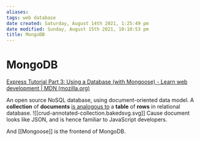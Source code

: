 ```yaml
---
aliases: 
tags: web database
date created: Saturday, August 14th 2021, 1:25:49 pm
date modified: Sunday, August 15th 2021, 10:10:53 pm
title: MongoDB
---
```


# MongoDB

[Express Tutorial Part 3: Using a Database (with Mongoose) - Learn web development | MDN (mozilla.org)](https://developer.mozilla.org/en-US/docs/Learn/Server-side/Express_Nodejs/mongoose)

An open source NoSQL database, using document-oriented data model. A **collection** of **documents** [is analogous to](https://docs.mongodb.com/manual/core/databases-and-collections/#collections) a **table** of **rows** in relational database.
![[crud-annotated-collection.bakedsvg.svg]]
Cause document looks like JSON, and is hence familiar to JavaScript developers.

And [[Mongoose]] is the frontend of MongoDB.
